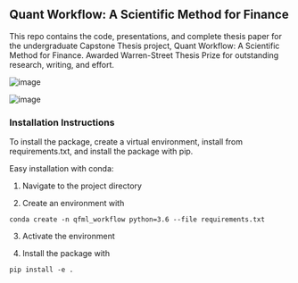 ## Quant Workflow: A Scientific Method for Finance
This repo contains the code, presentations, and complete thesis paper for the undergraduate Capstone Thesis project, Quant Workflow: A Scientific Method for Finance. Awarded Warren-Street Thesis Prize for outstanding research, writing, and effort.

![image](https://github.com/user-attachments/assets/77620a12-fb99-403f-be18-a04570902f72)

![image](https://github.com/user-attachments/assets/5de66fb0-8aca-4b85-94cb-b98a3a150058)




### Installation Instructions
To install the package, create a virtual environment, install from requirements.txt, and install the package with pip.

Easy installation with conda:  

1. Navigate to the project directory  

2. Create an environment with   

```
conda create -n qfml_workflow python=3.6 --file requirements.txt
```
3. Activate the environment  

4. Install the package with  

```
pip install -e .
```
